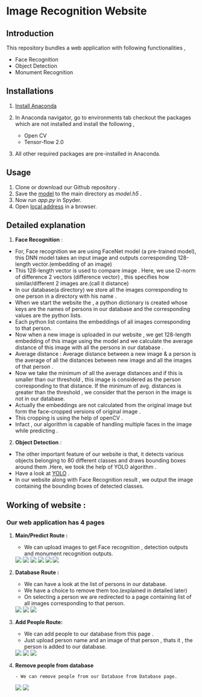 # Image Recognition Website

## Introduction 
 
This repository bundles a web application with following functionalities ,
- Face Recognition 
- Object Detection
- Monument Recognition

## Installations 

1. [Install Anaconda ](https://docs.anaconda.com/anaconda/install/)
2. In Anaconda navigator, go to environments tab checkout the packages which are not installed and install the following ,

    - Open CV
    - Tensor-flow 2.0
3. All other required packages are pre-installed in Anaconda.

## Usage 

1. Clone or download our Github repository .
2. Save the [model](https://github.com/OlafenwaMoses/ImageAI/releases/download/1.0/yolo.h5) to the main directory as *model.h5* .
3. Now run *app.py* in Spyder.
4. Open [local address](http://127.0.0.1:5000/) in a browser.

## Detailed explanation 

1. **Face Recognition** : 
         
- For, Face recognition we are using FaceNet model (a pre-trained model), this DNN model takes an input image and outputs corresponding 128-length vector.(embedding of an image)
- This 128-length vector is used to compare image . Here, we use l2-norm of difference 2 vectors (difference vector) , this specifies how similar/different 2 images are.(call it distance)
- In our database(a directory) we store all the images corresponding to one person in a directory with his name .
- When we start the website the , a python dictionary is created whose keys are the names of persons in our database and the corresponding values are the python lists.
- Each python list contains the embeddings of all images corresponding to that person.
- Now when a new image is uploaded in our website , we get 128-length embedding of this image using the model and we calculate the average distance of this image with all the persons in our database .
- Average distance : Average distance between a new image & a person is the average of all the distances between new image and all the images of that person .
- Now we take the minimum of all the average distances and if this is smaller than our threshold , this image is considered as the person corresponding to that distance. If the minimum of avg. distances is greater than the threshold , we consider that the person in the image is not in our database.
- Actually the embeddings are not calculated from the original image but form the face-cropped versions of original image .
- This cropping is using the help of openCV .
- Infact , our algorithm is capable of handling multiple faces in the image while predicting .

2. **Object Detection** :

- The other important feature of our website is that, it detects various objects belonging to 80 different classes and draws bounding boxes around them .Here, we took the help of YOLO algorithm .
- Have a look at [YOLO](https://pjreddie.com/darknet/yolo/) .
- In our website along with Face Recognition result , we output the image containing the bounding boxes of detected classes.

## Working of website : 

### Our web application has 4 pages 
1.  **Main/Predict Route :** 
       - We can upload images to get Face recognition , detection outputs and monument recognition outputs.
       
      <img src='Images/image1.png'>
      <img src='Images/image2.png'>
      <img src='Images/image3.png'>
      <img src='Images/image4.png'>
      <img src='Images/image14.png'>
      <img src='Images/image15.png'>

2.  **Database Route :** 
       - We can have a look at the list of persons in our database. 
       - We have a choice to remove them too.(explained in detailed later)
       - On selecting a person we are redirected to a page containing list of all images corresponding to that person.

      <img src='Images/image5.png'>
      <img src='Images/image16.png'>
      <img src='Images/image8.png'>

3.  **Add People Route:**
       - We can add people to our database from this page .
       - Just upload person name and an image of that person , thats it , the person is added to our database. 

      <img src='Images/image9.png'>
      <img src='Images/image10.png'>
      <img src='Images/image11.png'>

4. **Remove people from database**

       - We can remove people from our Database from Database page.

      <img src='Images/image12.png'>
      <img src='Images/image13.png'>















